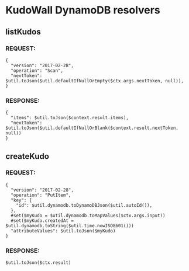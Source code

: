 # KudoWall DynamoDB resolvers

## listKudos

### REQUEST:
```
{
  "version": "2017-02-28",
  "operation": "Scan",
  "nextToken": $util.toJson($util.defaultIfNullOrEmpty($ctx.args.nextToken, null)),
}
```

### RESPONSE:
```
{
  "items": $util.toJson($context.result.items),
  "nextToken": $util.toJson($util.defaultIfNullOrBlank($context.result.nextToken, null))
}
```

## createKudo

### REQUEST:
```
{
  "version": "2017-02-28",
  "operation": "PutItem",
  "key": {
    "id": $util.dynamodb.toDynamoDBJson($util.autoId()),
  },
  #set($myKudo = $util.dynamodb.toMapValues($ctx.args.input))
  #set($myKudo.createdAt = $util.dynamodb.toString($util.time.nowISO8601()))
  "attributeValues": $util.toJson($myKudo)
}
```

### RESPONSE:
```
$util.toJson($ctx.result)
```